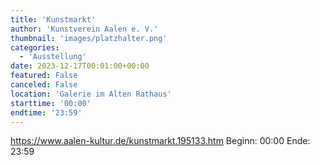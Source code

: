 ```yaml
---
title: 'Kunstmarkt'
author: 'Kunstverein Aalen e. V.'
thumbnail: 'images/platzhalter.png'
categories:
  - 'Ausstellung'
date: 2023-12-17T00:01:00+00:00
featured: False
canceled: False
location: 'Galerie im Alten Rathaus'
starttime: '00:00'
endtime: '23:59'
---
```

https://www.aalen-kultur.de/kunstmarkt.195133.htm
Beginn: 00:00
 Ende: 23:59
